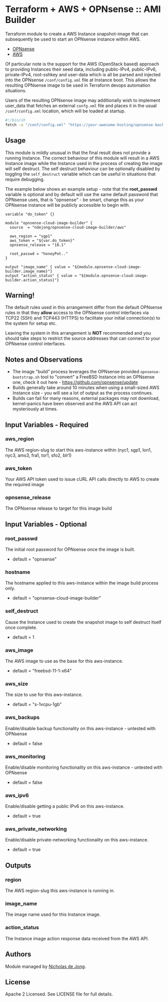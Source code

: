 # Terraform + AWS + OPNsense :: AMI Builder

Terraform module to create a AWS Instance snapshot-image that can subsequently be used to start 
an OPNsense instance within AWS.
 * [OPNsense](https://www.opnsense.org/)
 * [AWS](https://www.aws.com/)

Of particular note is the support for the AWS (OpenStack based) approach to providing Instances 
their seed data, including public-IPv4, public-IPv6, private-IPv4, root-sshkey and user-data which is all
be parsed and injected into the OPNsense `/conf/config.xml` file at Instance boot.  This allows the resulting 
OPNsense image to be used in Terraform devops automation situations.

Users of the resulting OPNsense image may additionally wish to implement user_data that fetches an external
`confg.xml` file and places it in the usual `/conf/config.xml` location, which will be loaded at startup.

```bash
#!/bin/sh
fetch -o "/conf/config.xml" "https://your-awesome-hosting/opnsense-backups/latest.xml"
```


## Usage
This module is mildly unusual in that the final result does not provide a running Instance.  The correct behaviour
of this module will result in a AWS Instance image while the Instance used in the process of creating the 
image will self destruct.  The self destruct behaviour can be optionally disabled by toggling the `self_destruct` 
variable which can be useful in situations that require debugging.

The example below shows an example setup - note that the **root_passwd** variable is optional and by default will
use the same default password that OPNsense uses, that is "opnsense" - be smart, change this as your OPNsense 
instance will be publicly accessible to begin with.

```hcl
variable "do_token" {}

module "opnsense-cloud-image-builder" {
  source  = "ndejong/opnsense-cloud-image-builder/aws"

  aws_region = "sgp1"
  aws_token = "${var.do_token}"
  opnsense_release = "18.1"

  root_passwd = "honeyPot.."
}

output "image_name" { value = "${module.opnsense-cloud-image-builder.image_name}"}
output "action_status" { value = "${module.opnsense-cloud-image-builder.action_status}"}
```


## Warning!
The default rules used in this arrangement differ from the default OPNsense rules in that they **allow** access to the 
OPNsense control interfaces via TCP22 (SSH) and TCP443 (HTTPS) to facilitate your initial connection(s) to the 
system for setup etc.

Leaving the system in this arrangement is **NOT** recommended and you should take steps to restrict the source 
addresses that can connect to your OPNsense control interfaces.


## Notes and Observations
 * The image "build" process leverages the OPNsense provided `opnsense-bootstrap.sh` tool to "convert" a FreeBSD 
   Instance into an OPNsense one, check it out here - https://github.com/opnsense/update
 * Builds generally take around 10 minutes when using a small-sized AWS Instance size - you will see a lot
   of output as the process continues.
 * Builds can fail for many reasons, external packages may not download, kernel-panics have been observed and 
   the AWS API can act mysteriously at times. 


## Input Variables - Required

### aws_region
The AWS region-slug to start this aws-instance within (nyc1, sgp1, lon1, nyc3, ams3, fra1, tor1, sfo2, blr1)

### aws_token
Your AWS API token used to issue cURL API calls directly to AWS to create the required image

### opnsense_release
The OPNsense release to target for this image build


## Input Variables - Optional

### root_passwd
The initial root password for OPNsense once the image is built.
* default = "opnsense"


### hostname
The hostname applied to this aws-instance within the image build process only.
* default = "opnsense-cloud-image-builder"

### self_destruct
Cause the Instance used to create the snapshot image to self destruct itself once complete.
* default = 1

### aws_image
The AWS image to use as the base for this aws-instance.
* default = "freebsd-11-1-x64"

### aws_size
The size to use for this aws-instance.
* default = "s-1vcpu-1gb"

### aws_backups
Enable/disable backup functionality on this aws-instance - untested with OPNsense
* default = false

### aws_monitoring
Enable/disable monitoring functionality on this aws-instance - untested with OPNsense
* default = false

### aws_ipv6
Enable/disable getting a public IPv6 on this aws-instance.
* default = true

### aws_private_networking
Enable/disable private-networking functionality on this aws-instance.
* default = true


## Outputs

### region
The AWS region-slug this aws-instance is running in.

### image_name
The image name used for this Instance image.

### action_status
The Instance image action response data received from the AWS API.


## Authors
Module managed by [Nicholas de Jong](https://github.com/ndejong).

## License
Apache 2 Licensed. See LICENSE file for full details.
